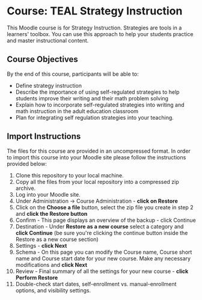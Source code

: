 # Course: TEAL Strategy Instruction
This Moodle course is for Strategy Instruction. Strategies are tools in a learners' toolbox. You can use this approach to help your students practice and master instructional content.

## Course Objectives
By the end of this course, participants will be able to:

* Define strategy instruction
* Describe the importance of using self-regulated strategies to help students improve their writing and their math problem solving
* Explain how to incorporate self-regulated strategies into writing and math instruction in the adult education classroom
* Plan for integrating self regulation strategies into your teaching.

## Import Instructions
The files for this course are provided in an uncompressed format. In order to import this course into your Moodle site please follow the instructions provided below:

1. Clone this repository to your local machine.
2. Copy all the files from your local repository into a compressed zip archive.
3. Log into your Moodle site.
4. Under Administration -> Course Administration - **click on Restore**
5. Click on the **Choose a file** button, select the zip file you create in step 2 and **click the Restore button**
6. Confirm - This page displays an overview of the backup - click Continue
7. Destination - Under **Restore as a new course** select a category and **click Continue** (be sure you're clicking the continue button inside the Restore as a new course section)
8. Settings - **click Next**
9. Schema - On this page you can modify the Course name, Course short name and Course start date for your new course. Make any necessary modifications and **click Next**
10. Review - Final summary of all the settings for your new course - **click Perform Restore**
11. Double-check start dates, self-enrollment vs. manual-enrollment options, and visibility settings.
